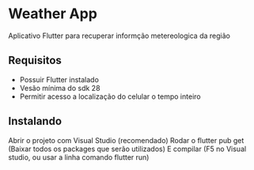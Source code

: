 # Weather App

Aplicativo Flutter para recuperar informção metereologica da região
## Requisitos
 
 - Possuir Flutter instalado
 - Vesão mínima do sdk 28 
 - Permitir acesso a localização do celular o tempo inteiro

## Instalando

Abrir o projeto com Visual Studio (recomendado)
Rodar o flutter pub get (Baixar todos os packages que serão utilizados)
E compilar (F5 no Visual studio, ou usar a linha comando flutter run)   